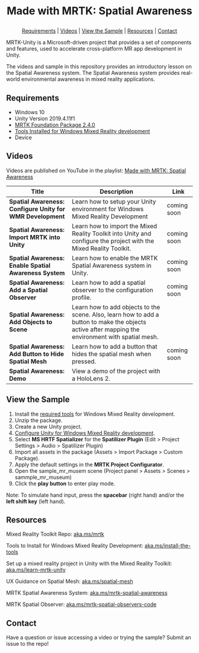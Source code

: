 # <p align="center">Made with MRTK: Spatial Awareness</p>
<p align="center">
  <a href="https://github.com/aprilspeight/mrtk-spatial-awareness/blob/master/README.md#requirements">Requirements</a> |
  <a href="https://github.com/aprilspeight/mrtk-spatial-awareness/blob/master/README.md#videos">Videos</a> |
  <a href="https://github.com/aprilspeight/mrtk-spatial-awareness/blob/master/README.md#view-the-sample">View the Sample</a> | 
  <a href="https://github.com/aprilspeight/mrtk-spatial-awareness/blob/master/README.md#resources">Resources</a> | 
  <a href="https://github.com/aprilspeight/mrtk-spatial-awareness/blob/master/README.md#contact">Contact</a>
</p>

MRTK-Unity is a Microsoft-driven project that provides a set of components and features, used to accelerate cross-platform MR app development in Unity.

The videos and sample in this repository provides an introductory lesson on the Spatial Awareness system. The Spatial Awareness system provides real-world environmental awareness in mixed reality applications.

## Requirements

- Windows 10
- Unity Version 2019.4.11f1
- [MRTK Foundation Package 2.4.0](https://github.com/microsoft/MixedRealityToolkit-Unity/releases/tag/v2.4.0)
- [Tools Installed for Windows Mixed Reality development](https://docs.microsoft.com/en-us/windows/mixed-reality/develop/install-the-tools?tabs=unity)
- Device

## Videos

Videos are published on YouTube in the playlist: [Made with MRTK: Spatial Awareness](https://www.youtube.com/c/vogueandcode)

|  Title |  Description |  Link |
|---|---|---|
| **Spatial Awareness: Configure Unity for WMR Development**  | Learn how to setup your Unity environment for Windows Mixed Reality Development  | coming soon  |
| **Spatial Awareness: Import MRTK into Unity** |  Learn how to import the Mixed Reality Toolkit into Unity and configure the project with the Mixed Reality Toolkit. | coming soon  |
| **Spatial Awareness: Enable Spatial Awareness System**  | Learn how to enable the MRTK Spatial Awareness system in Unity.  | coming soon  |
| **Spatial Awareness: Add a Spatial Observer** | Learn how to add a spatial observer to the configuration profile.  | coming soon  |
| **Spatial Awareness: Add Objects to Scene**  | Learn how to add objects to the scene. Also, learn how to add a button to make the objects active after mapping the environment with spatial mesh.  |   |
| **Spatial Awareness: Add Button to Hide Spatial Mesh**  | Learn how to add a button that hides the spatial mesh when pressed.  |  coming soon |
| **Spatial Awareness: Demo**  |  View a demo of the project with a HoloLens 2. |   |

## View the Sample

1. Install the [required tools](https://aka.ms/install-the-tools) for Windows Mixed Reality development.
2. Unzip the package.
3. Create a new Unity project.
4. [Configure Unity for Windows Mixed Reality development](https://aka.ms/learn-mrtk-unity).
5. Select **MS HRTF Spatializer** for the **Spatilizer Plugin** (Edit > Project Settings > Audio > Spatilizer Plugin)
6. Import all assets in the package (Assets > Import Package > Custom Package).
7. Apply the default settings in the **MRTK Project Configurator**.
8. Open the sample_mr_musem scene (Project panel > Assets > Scenes > sammple_mr_museum)
9. Click the **play button** to enter play mode.

Note: To simulate hand input, press the **spacebar** (right hand) and/or the **left shift key** (left hand).

## Resources

Mixed Reality Toolkit Repo: [aka.ms/mrtk](https://aka.ms/mrtk)

Tools to Install for Windows Mixed Reality Development: [aka.ms/install-the-tools](https://aka.ms/install-the-tools)

Set up a mixed reality project in Unity with the Mixed Reality Toolkit: [aka.ms/learn-mrtk-unity](https://aka.ms/learn-mrtk-unity)

UX Guidance on Spatial Mesh: [aka.ms/spatial-mesh](https://aka.ms/spatial-mesh)

MRTK Spatial Awareness System: [aka.ms/mrtk-spatial-awareness](https://aka.ms/mrtk-spatial-awareness)

MRTK Spatial Observer: [aka.ms/mrtk-spatial-observers-code](https://aka.ms/mrtk-spatial-observers-code)

## Contact

Have a question or issue accessing a video or trying the sample? Submit an issue to the repo!
